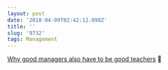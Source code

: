 ```yaml
---
layout: post
date: '2018-04-09T02:42:12.098Z'
title: ''
slug: '9732'
tags: Management
---
```

[Why good managers also have to be good teachers](http://katemats.com/the-importance-of-an-explanation-why-good-managers-also-have-to-be-good-teachers/) 🔗
